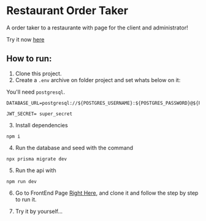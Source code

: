 # Restaurant Order Taker

A order taker to a restaurante with page for the client and administrator!

Try it now [here](https://restaurant-order-taker.vercel.app)

## How to run:

1. Clone this project.
2. Create a `.env` archive on folder project and set whats below on it:

You'll need `postgresql`.
```
DATABASE_URL=postgresql://${POSTGRES_USERNAME}:${POSTGRES_PASSWORD}@${POSTGRES_HOST}:5432/restaurant_Order_Taker

JWT_SECRET= super_secret
```
3. Install dependencies
```
npm i
```
4. Run the database and seed with the command
```
npx prisma migrate dev
```
5. Run the api with
```
npm run dev
```
6. Go to FrontEnd Page [Right Here](https://github.com/C137Rodrigolima/Restaurant_Order_Taker), and clone it and follow the step by step to run it.

7. Try it by yourself...
